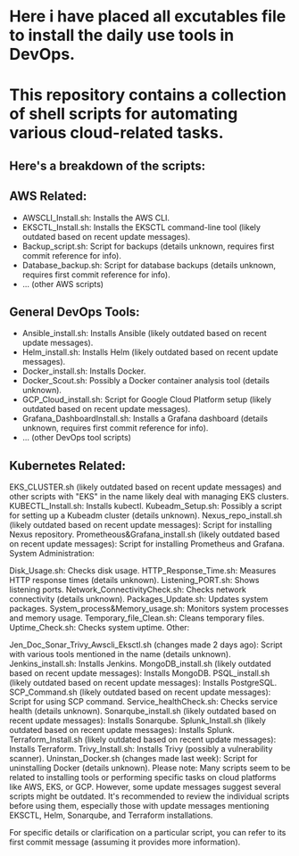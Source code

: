 # Here i have placed all excutables file to install the daily use tools in DevOps.
# This repository contains a collection of shell scripts for automating various cloud-related tasks.

## Here's a breakdown of the scripts:

## AWS Related:
- AWSCLI_Install.sh: Installs the AWS CLI.
- EKSCTL_Install.sh: Installs the EKSCTL command-line tool (likely outdated based on recent update messages).
- Backup_script.sh: Script for backups (details unknown, requires first commit reference for info).
- Database_backup.sh: Script for database backups (details unknown, requires first commit reference for info).
- ... (other AWS scripts)

## General DevOps Tools:
- Ansible_install.sh: Installs Ansible (likely outdated based on recent update messages).
- Helm_install.sh: Installs Helm (likely outdated based on recent update messages).
- Docker_install.sh: Installs Docker.
- Docker_Scout.sh: Possibly a Docker container analysis tool (details unknown).
- GCP_Cloud_install.sh: Script for Google Cloud Platform setup (likely outdated based on recent update messages).
- Grafana_DashboardInstall.sh: Installs a Grafana dashboard (details unknown, requires first commit reference for info).
- ... (other DevOps tool scripts)

## Kubernetes Related:
EKS_CLUSTER.sh (likely outdated based on recent update messages) and other scripts with "EKS" in the name likely deal with managing EKS clusters.
KUBECTL_Install.sh: Installs kubectl.
Kubeadm_Setup.sh: Possibly a script for setting up a Kubeadm cluster (details unknown).
Nexus_repo_install.sh (likely outdated based on recent update messages): Script for installing Nexus repository.
Prometheous&Grafana_install.sh (likely outdated based on recent update messages): Script for installing Prometheus and Grafana.
System Administration:

Disk_Usage.sh: Checks disk usage.
HTTP_Response_Time.sh: Measures HTTP response times (details unknown).
Listening_PORT.sh: Shows listening ports.
Network_ConnectivityCheck.sh: Checks network connectivity (details unknown).
Packages_Update.sh: Updates system packages.
System_process&Memory_usage.sh: Monitors system processes and memory usage.
Temporary_file_Clean.sh: Cleans temporary files.
Uptime_Check.sh: Checks system uptime.
Other:

Jen_Doc_Sonar_Trivy_Awscli_Eksctl.sh (changes made 2 days ago): Script with various tools mentioned in the name (details unknown).
Jenkins_install.sh: Installs Jenkins.
MongoDB_install.sh (likely outdated based on recent update messages): Installs MongoDB.
PSQL_install.sh (likely outdated based on recent update messages): Installs PostgreSQL.
SCP_Command.sh (likely outdated based on recent update messages): Script for using SCP command.
Service_healthCheck.sh: Checks service health (details unknown).
Sonarqube_install.sh (likely outdated based on recent update messages): Installs Sonarqube.
Splunk_Install.sh (likely outdated based on recent update messages): Installs Splunk.
Terraform_Install.sh (likely outdated based on recent update messages): Installs Terraform.
Trivy_Install.sh: Installs Trivy (possibly a vulnerability scanner).
Uninstan_Docker.sh (changes made last week): Script for uninstalling Docker (details unknown).
Please note: Many scripts seem to be related to installing tools or performing specific tasks on cloud platforms like AWS, EKS, or GCP. However, some update messages suggest several scripts might be outdated. It's recommended to review the individual scripts before using them, especially those with update messages mentioning EKSCTL, Helm, Sonarqube, and Terraform installations.

For specific details or clarification on a particular script, you can refer to its first commit message (assuming it provides more information).
